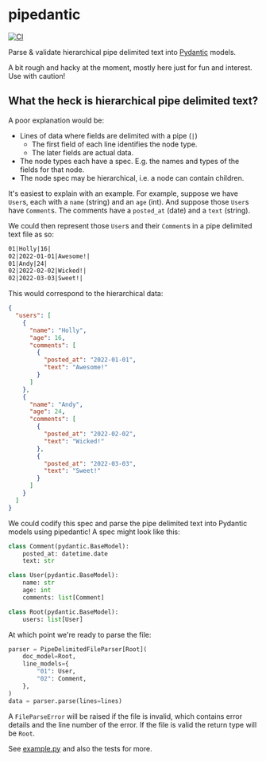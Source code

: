 # pipedantic

[![CI](https://github.com/Peter554/pipedantic/actions/workflows/ci.yml/badge.svg)](https://github.com/Peter554/pipedantic/actions/workflows/ci.yml)

Parse & validate hierarchical pipe delimited text into [Pydantic](https://github.com/pydantic/pydantic) models.

A bit rough and hacky at the moment, mostly here just for fun and interest. Use with caution!

## What the heck is hierarchical pipe delimited text?

A poor explanation would be:

* Lines of data where fields are delimited with a pipe (`|`)
  * The first field of each line identifies the node type.
  * The later fields are actual data.
* The node types each have a spec. E.g. the names and types of the fields for that node.
* The node spec may be hierarchical, i.e. a node can contain children.

It's easiest to explain with an example. For example, suppose we have `User`s, each with a `name` (string) and an `age` (int). 
And suppose those `User`s have `Comment`s. The comments have a `posted_at` (date) and a `text` (string).

We could then represent those `User`s and their `Comment`s in a pipe delimited text file as so:

```txt
01|Holly|16|
02|2022-01-01|Awesome!|
01|Andy|24|
02|2022-02-02|Wicked!|
02|2022-03-03|Sweet!|
```

This would correspond to the hierarchical data:

```json
{
  "users": [
    {
      "name": "Holly",
      "age": 16,
      "comments": [
        {
          "posted_at": "2022-01-01",
          "text": "Awesome!"
        }
      ]
    },
    {
      "name": "Andy",
      "age": 24,
      "comments": [
        {
          "posted_at": "2022-02-02",
          "text": "Wicked!"
        },
        {
          "posted_at": "2022-03-03",
          "text": "Sweet!"
        }
      ]
    }
  ]
}
```

We could codify this spec and parse the pipe delimited text into Pydantic models using pipedantic!
A spec might look like this:

```py
class Comment(pydantic.BaseModel):
    posted_at: datetime.date
    text: str

class User(pydantic.BaseModel):
    name: str
    age: int
    comments: list[Comment]

class Root(pydantic.BaseModel):
    users: list[User]
```

At which point we're ready to parse the file:

```py
parser = PipeDelimitedFileParser[Root](
    doc_model=Root,
    line_models={
        "01": User,
        "02": Comment,
    },
)
data = parser.parse(lines=lines)
```

A `FileParseError` will be raised if the file is invalid, which contains error details and the line number of the error.
If the file is valid the return type will be `Root`. 

See [example.py](/example.py) and also the tests for more.
